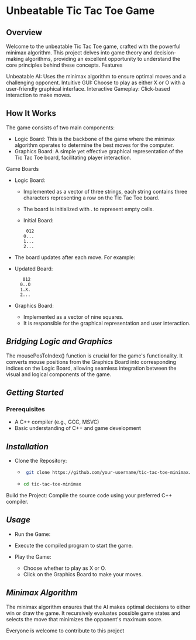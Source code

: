 #   **Unbeatable Tic Tac Toe Game**
   
## **Overview**

Welcome to the unbeatable Tic Tac Toe game, crafted with the powerful minimax algorithm. This project delves into game theory and decision-making algorithms, providing an excellent opportunity to understand the core principles behind these concepts.
Features

   Unbeatable AI: Uses the minimax algorithm to ensure optimal moves and a challenging opponent.
   Intuitive GUI: Choose to play as either X or O with a user-friendly graphical interface.
   Interactive Gameplay: Click-based interaction to make moves.

## **How It Works**

The game consists of two main components:

- Logic Board: This is the backbone of the game where the minimax algorithm operates to determine the best moves for the computer.
- Graphics Board: A simple yet effective graphical representation of the Tic Tac Toe board, facilitating player interaction.

Game Boards

   - Logic Board:
      - Implemented as a vector of three strings, each string contains three characters representing a row on the Tic Tac Toe board.
      - The board is initialized with . to represent empty cells.

      - Initial Board:
          ```text
           012
          0...
          1...
          2...

   - The board updates after each move. For example:
   - Updated Board:
       ```text
          012
         0..O
         1.X.
         2...

 - Graphics Board:

    - Implemented as a vector of nine squares.
    - It is responsible for the graphical representation and user interaction.

 ## *Bridging Logic and Graphics*
 The mousePosToIndex() function is crucial for the game's functionality. It converts mouse positions from the Graphics Board into corresponding indices on the Logic Board, allowing seamless integration between the visual and logical components of the game.

 ## *Getting Started*
### Prerequisites

   - A C++ compiler (e.g., GCC, MSVC)
   - Basic understanding of C++ and game development

## *Installation*

   - Clone the Repository:
        - ```bash
           git clone https://github.com/your-username/tic-tac-toe-minimax.git
          ``` 
        - ```bash
          cd tic-tac-toe-minimax
          ```
   Build the Project:
      Compile the source code using your preferred C++ compiler.
## *Usage*

   - Run the Game:
   - Execute the compiled program to start the game.

   - Play the Game:
        - Choose whether to play as X or O.
        - Click on the Graphics Board to make your moves.
## *Minimax Algorithm*

The minimax algorithm ensures that the AI makes optimal decisions to either win or draw the game. It recursively evaluates possible game states and selects the move that minimizes the opponent's maximum score.

Everyone is welcome to contribute to this project



